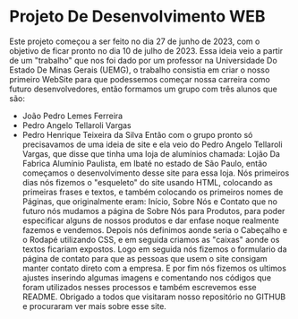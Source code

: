 # Projeto De Desenvolvimento WEB
Este projeto começou a ser feito no dia 27 de junho de 2023, com o objetivo de ficar pronto no dia 10 de julho de 2023. Essa ideia veio a partir de um "trabalho" que nos foi dado por um professor na Universidade Do Estado De Minas Gerais (UEMG), o trabalho consistia em criar o nosso primeiro WebSite para que podessemos começar nossa carreira como futuro desenvolvedores, então formamos um grupo com três alunos que são:
* João Pedro Lemes Ferreira
* Pedro Angelo Tellaroli Vargas
* Pedro Henrique Teixeira da Silva
Então com o grupo pronto só precisavamos de uma ideia de site e ela veio do Pedro Angelo Tellaroli Vargas, que disse que tinha uma loja de alumínios chamada: Lojão Da Fabrica Alumínio Paulista, em Ibaté no estado de São Paulo, então começamos o desenvolvimento desse site para essa loja.
Nós primeiros dias nós fizemos o "esqueleto" do site usando HTML, colocando as primeiras frases e textos, e também colocando os primeiros nomes de Páginas, que originalmente eram: Início, Sobre Nós e Contato que no futuro nós mudamos a página de Sobre Nós para Produtos, para poder especificar alguns de nossos produtos e dar enfase noque realmente fazemos e vendemos. Depois nós definimos aonde seria o Cabeçalho e o Rodapé utilizando CSS, e em seguida criamos as "caixas" aonde os textos ficariam expostos. Logo em seguida nós fizemos o formulario da página de contato para que as pessoas que usem o site consigam manter contato direto com a empresa. E por fim nós fizemos os ultimos ajustes inserindo algumas imagens e comentando nos códigos que foram utilizados nesses processos e também escrevemos esse README. 
Obrigado a todos que visitaram nosso repositório no GITHUB e procuraram ver mais sobre esse site.